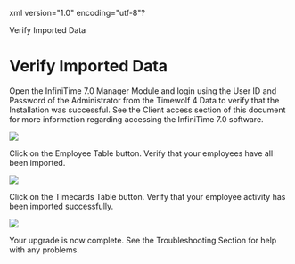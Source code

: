 xml version="1.0" encoding="utf-8"?





Verify Imported Data




# Verify Imported Data

Open the InfiniTime 7.0 Manager Module and login using the User ID and Password of the Administrator from the Timewolf 4 Data to verify that the Installation was successful. See the Client access section of this document for more information regarding accessing the InfiniTime 7.0 software.

![](images_2/image210.gif)

Click on the Employee Table button. Verify that your employees have all been imported.

![](images_2/image211.gif)

Click on the Timecards Table button. Verify that your employee activity has been imported successfully.

![](images_2/image212.gif)

Your upgrade is now complete. See the Troubleshooting Section for help with any problems.